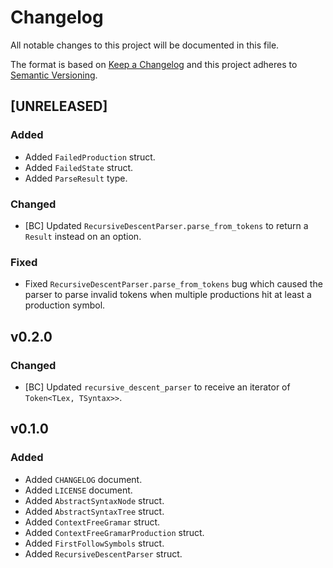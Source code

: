 # Changelog
All notable changes to this project will be documented in this file.

The format is based on [Keep a Changelog](http://keepachangelog.com/en/1.0.0/)
and this project adheres to [Semantic Versioning](http://semver.org/spec/v2.0.0.html).

<!--
## [UNRELEASED]

### Added
### Changed
### Deprecated
### Removed
### Fixed
### Security
### Docs
-->




## [UNRELEASED]

### Added
- Added `FailedProduction` struct.
- Added `FailedState` struct.
- Added `ParseResult` type.

### Changed
- [BC] Updated `RecursiveDescentParser.parse_from_tokens` to return a `Result` instead on an option.

### Fixed
- Fixed `RecursiveDescentParser.parse_from_tokens` bug which caused the parser to parse invalid tokens when multiple productions hit at least a production symbol.




## v0.2.0

### Changed
- [BC] Updated `recursive_descent_parser` to receive an iterator of `Token<TLex, TSyntax>>`.




## v0.1.0

### Added
- Added `CHANGELOG` document.
- Added `LICENSE` document.
- Added `AbstractSyntaxNode` struct.
- Added `AbstractSyntaxTree` struct.
- Added `ContextFreeGramar` struct.
- Added `ContextFreeGramarProduction` struct.
- Added `FirstFollowSymbols` struct.
- Added `RecursiveDescentParser` struct.
